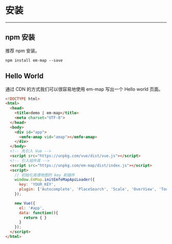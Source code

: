 # 安装

---

## npm 安装

推荐 npm 安装。

```
npm install em-map --save
```

<!-- ## CDN

目前可通过 [unpkg.com/em-map](https://unpkg.com/em-map/dist/index.js) 获取最新版本的资源。

```html
<script src="https://unpkg.com/em-map/dist/index.js"></script>
``` -->

## Hello World

通过 CDN 的方式我们可以很容易地使用 em-map 写出一个 Hello world 页面。

```html
<!DOCTYPE html>
<html>
  <head>
    <title>demo | em-map</title>
    <meta charset="UTF-8">
  </head>
  <body>
    <div id="app">
      <emfe-amap vid="amap"></emfe-amap>
    </div>
  </body>
  <!-- 先引入 Vue -->
  <script src="https://unpkg.com/vue/dist/vue.js"></script>
  <!-- 引入组件库 -->
  <script src="https://unpkg.com/em-map/dist/index.js"></script>
  <script>
    // 初始化高德地图的 key 和插件
    window.EmMap.initEmfeMapApiLoader({
      key: 'YOUR_KEY',
      plugin: ['Autocomplete', 'PlaceSearch', 'Scale', 'OverView', 'ToolBar', 'MapType', 'PolyEditor', 'EmfeMap.CircleEditor']
    });

    new Vue({
      el: '#app',
      data: function(){
        return { }
      }
    });
  </script>
</html>
```
